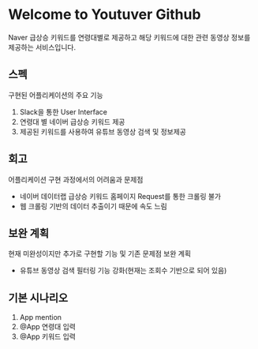 # Welcome to Youtuver Github
Naver 급상승 키워드를 연령대별로 제공하고 해당 키워드에 대한 관련 동영상 정보를 제공하는 서비스입니다.
## 스펙
구현된 어플리케이션의 주요 기능
1. Slack을 통한 User Interface
2. 연령대 별 네이버 급상승 키워드 제공
3. 제공된 키워드를 사용하여 유튜브 동영상 검색 및 정보제공

## 회고
어플리케이션 구현 과정에서의 어려움과 문제점
* 네이버 데이터랩 급상승 키워드 홈페이지 Request를 통한 크롤링 불가
* 웹 크롤링 기반의 데이터 추출이기 때문에 속도 느림

## 보완 계획
현재 미완성이지만 추가로 구현할 기능 및 기존 문제점 보완 계획
* 유튜브 동영상 검색 필터링 기능 강화(현재는 조회수 기반으로 되어 있음)

## 기본 시나리오
1. App mention
2. @App 연령대 입력
3. @App 키워드 입력
